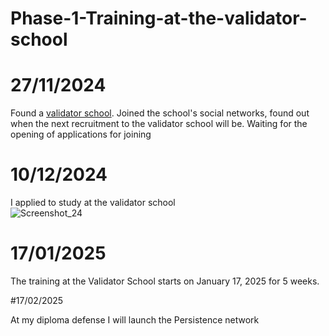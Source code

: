 # Phase-1-Training-at-the-validator-school

# 27/11/2024

Found a [validator school](https://github.com/Distributed-Validators-Synctems). Joined the school's social networks, found out when the next recruitment to the validator school will be. Waiting for the opening of applications for joining  

# 10/12/2024

I applied to study at the validator school  
![Screenshot_24](https://github.com/user-attachments/assets/4ad11e40-ff56-40c5-86e0-f8b15b4bf8b6)

# 17/01/2025

The training at the Validator School starts on January 17, 2025 for 5 weeks.

#17/02/2025

At my diploma defense I will launch the Persistence network
